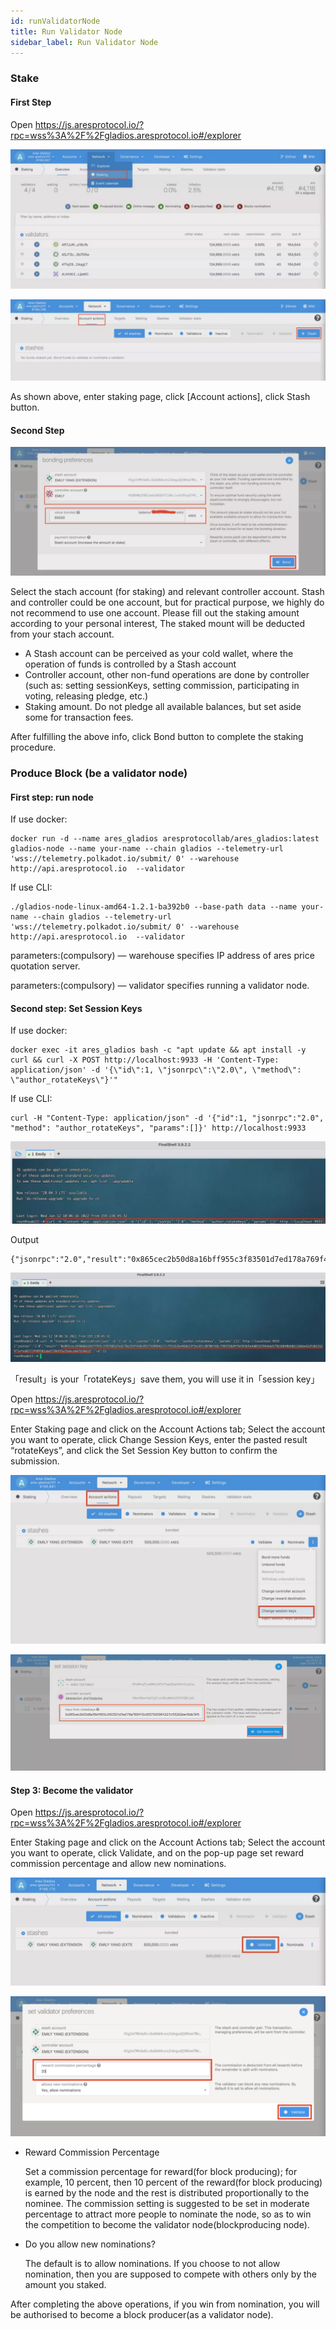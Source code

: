 ```yaml
---
id: runValidatorNode
title: Run Validator Node
sidebar_label: Run Validator Node
---
```


### Stake

#### First Step

Open https://js.aresprotocol.io/?rpc=wss%3A%2F%2Fgladios.aresprotocol.io#/explorer

![](assets/build/292.jpeg)

![](assets/build/293.jpeg)

As shown above, enter staking page, click [Account actions], click Stash button.

#### Second Step

![](assets/build/294.jpeg)


Select the stach account (for staking) and relevant controller account. Stash and controller could be one account, but for practical purpose, we highly do not recommend to use one account. Please fill out the staking amount according to your personal interest, The staked mount will be deducted from your stach account.

* A Stash account can be perceived as your cold wallet, where the operation of funds is controlled by a Stash account
* Controller account, other non-fund operations are done by controller (such as: setting sessionKeys, setting commission, participating in voting, releasing pledge, etc.)
* Staking amount. Do not pledge all available balances, but set aside some for transaction fees.

After fulfilling the above info, click Bond button to complete the staking procedure.

### Produce Block (be a validator node)

#### First step: run node

If use docker:

````
docker run -d --name ares_gladios aresprotocollab/ares_gladios:latest gladios-node --name your-name --chain gladios --telemetry-url 'wss://telemetry.polkadot.io/submit/ 0' --warehouse http://api.aresprotocol.io  --validator
````

If use CLI:

````
./gladios-node-linux-amd64-1.2.1-ba392b0 --base-path data --name your-name --chain gladios --telemetry-url 'wss://telemetry.polkadot.io/submit/ 0' --warehouse http://api.aresprotocol.io  --validator
````



parameters:(compulsory) — warehouse specifies IP address of ares price quotation server.

parameters:(compulsory) — validator specifies running a validator node.

#### Second step: Set Session Keys

If use docker:
````
docker exec -it ares_gladios bash -c "apt update && apt install -y curl && curl -X POST http://localhost:9933 -H 'Content-Type: application/json' -d '{\"id\":1, \"jsonrpc\":\"2.0\", \"method\": \"author_rotateKeys\"}'"
````

If use CLI:
````
curl -H "Content-Type: application/json" -d '{"id":1, "jsonrpc":"2.0", "method": "author_rotateKeys", "params":[]}' http://localhost:9933
````
![](assets/build/295.jpeg)

Output

````
{"jsonrpc":"2.0","result":"0x865cec2b50d8a16bff955c3f83501d7ed178a769f410c8557920964227cf55262be48db19f5ec8fc30706f68c7949768d9f9e943b5e4d019295b4da579618848b68b116b6e42dfd62162971efed83729f09582abd729b935a35dece66fb34615","id":1}
````

![](assets/build/296.jpeg)

「result」is your「rotateKeys」save them, you will use it in「session key」


Open https://js.aresprotocol.io/?rpc=wss%3A%2F%2Fgladios.aresprotocol.io#/explorer

Enter Staking page and click on the Account Actions tab; Select the account you want to operate, click Change Session Keys, enter the pasted result “rotateKeys”, and click the Set Session Key button to confirm the submission.

![](assets/build/297.jpeg)

![](assets/build/298.jpeg)

#### Step 3: Become the validator

Open https://js.aresprotocol.io/?rpc=wss%3A%2F%2Fgladios.aresprotocol.io#/explorer

Enter Staking page and click on the Account Actions tab; Select the account you want to operate, click Validate, and on the pop-up page set reward commission percentage and allow new nominations.

![](assets/build/299.jpeg)

![](assets/build/300.png)

* Reward Commission Percentage

  Set a commission percentage for reward(for block producing); for example, 10 percent, then 10 percent of the reward(for block producing) is earned by the node and the rest is distributed proportionally to the nominee. The commission setting is suggested to be set in moderate percentage to attract more people to nominate the node, so as to win the competition to become the validator node(blockproducing node).
* Do you allow new nominations?

  The default is to allow nominations. If you choose to not allow nomination, then you are supposed to compete with others only by the amount you staked.

After completing the above operations, if you win from nomination, you will be authorised to become a block producer(as a validator node).

